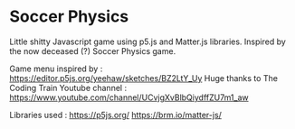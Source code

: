 # Soccer Physics
Little shitty Javascript game using p5.js and Matter.js libraries.
Inspired by the now deceased (?) Soccer Physics game.

Game menu inspired by : https://editor.p5js.org/yeehaw/sketches/BZ2LtY_Uy
Huge thanks to The Coding Train Youtube channel : https://www.youtube.com/channel/UCvjgXvBlbQiydffZU7m1_aw

Libraries used :
https://p5js.org/
https://brm.io/matter-js/
